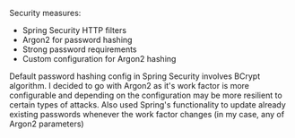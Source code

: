 Security measures:
 - Spring Security HTTP filters
 - Argon2 for password hashing
 - Strong password requirements
 - Custom configuration for Argon2 hashing

Default password hashing config in Spring Security involves BCrypt algorithm.
I decided to go with Argon2 as it's work factor is more configurable and depending on the configuration may be more resilient to certain types of attacks. Also used Spring's functionality to update already existing passwords whenever the work factor changes (in my case, any of Argon2 parameters)
